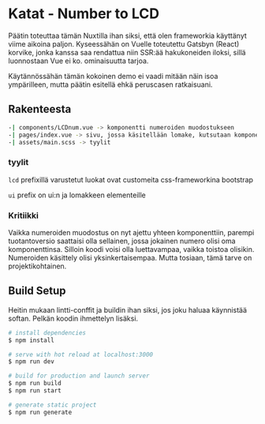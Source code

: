 # Katat - Number to LCD

Päätin toteuttaa tämän Nuxtilla ihan siksi, että olen frameworkia käyttänyt viime aikoina paljon. Kyseessähän on Vuelle toteutettu Gatsbyn (React) korvike, jonka kanssa saa rendattua niin SSR:ää hakukoneiden iloksi, sillä luonnostaan Vue ei ko. ominaisuutta tarjoa. 

Käytännössähän tämän kokoinen demo ei vaadi mitään näin isoa ympärilleen, mutta päätin esitellä ehkä peruscasen ratkaisuani.


## Rakenteesta

```bash
-| components/LCDnum.vue -> komponentti numeroiden muodostukseen
-| pages/index.vue -> sivu, jossa käsitellään lomake, kutsutaan komponentit yms.
-| assets/main.scss -> tyylit
```

### tyylit

`lcd` prefixillä varustetut luokat ovat customeita
css-frameworkina bootstrap

`ui` prefix on ui:n ja lomakkeen elementeille

### Kritiikki

Vaikka numeroiden muodostus on nyt ajettu yhteen komponenttiin, parempi tuotantoversio saattaisi olla sellainen, jossa jokainen numero olisi oma komponenttinsa. Silloin koodi voisi olla luettavampaa, vaikka toistoa olisikin. Numeroiden käsittely olisi yksinkertaisempaa. Mutta tosiaan, tämä tarve on projektikohtainen.

## Build Setup

Heitin mukaan lintti-conffit ja buildin ihan siksi, jos joku haluaa käynnistää softan. Pelkän koodin ihmettelyn lisäksi.

```bash
# install dependencies
$ npm install

# serve with hot reload at localhost:3000
$ npm run dev

# build for production and launch server
$ npm run build
$ npm run start

# generate static project
$ npm run generate
```